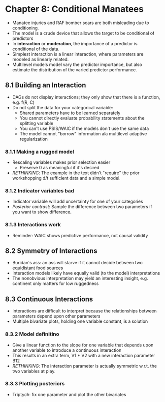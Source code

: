 # Chapter 8: Conditional Manatees
- Manatee injuries and RAF bomber scars are both misleading due to conditioning. 
- The model is a crude device that allows the target to be conditional of predictors
- In **interaction** or **moderation**, the importance of a predictor is conditional of the data. 
- Simplest interaction is a linear interaction, where parameters are modeled as linearly related. 
- Multilevel models model vary the predictor importance, but also estimate the distribution of the varied predictor performance.

## 8.1 Building an Interaction
- DAGs do not display interactions; they only show that there is a function, e.g. f(R, C)
- Do not split the data for your categorical variable:
  - Shared parameters have to be learned separately
  - You cannot directly evaluate probability statements about the splitting variable
  - You can't use PSIS/WAIC if the models don't use the same data
  - The model cannot "borrow" information ala multilevel adaptive regularization

### 8.1.1 Making a rugged model
- Rescaling variables makes prior selection easier
  - Preserve 0 as meaningful if it's desired
- *RETHINKING*: The example in the text didn't "require" the prior workshopping d/t sufficient data and a simple model.

### 8.1.2 Indicator variables bad
- Indicator variable will add uncertainty for one of your categories
- *Posterior contrast*: Sample the difference between two parameters if you want to show difference.

### 8.1.3 Interactions work
- Reminder: WAIC shows predictive performance, not causal validity

## 8.2 Symmetry of Interactions
- Buridan's ass: an ass will starve if it cannot decide between two equidistant food sources
- Interaction models likely have equally valid (to the model) interpretations
- The nonobvious interpretation may yield an interesting insight, e.g. continent only matters for low ruggedness

## 8.3 Continuous Interactions
- Interactions are difficult to interpret because the relationships between parameters depend upon other parameters
- Multiple bivariate plots, holding one variable constant, is a solution

### 8.3.2 Model definitino
- Give a linear function to the slope for one variable that depends upon another variable to introduce a continuous interaction
- This results in an extra term, V1 * V2 with a new interaction parameter B12
- *RETHINKING*: The interaction parameter is actually symmetric w.r.t. the two variables at play. 

### 8.3.3 Plotting posteriors
- Triptych: fix one parameter and plot the other bivariates

